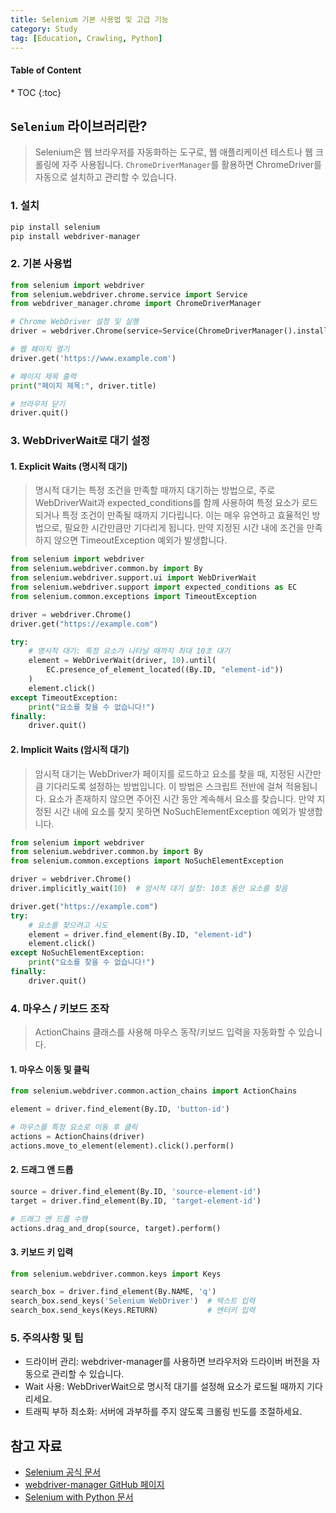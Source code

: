 ```yaml
---
title: Selenium 기본 사용법 및 고급 기능
category: Study
tag: [Education, Crawling, Python]
---
```


<nav class="post-toc" markdown="1">
  <h4>Table of Content</h4>
* TOC
{:toc}
</nav>

## `Selenium` 라이브러리란?
> Selenium은 웹 브라우저를 자동화하는 도구로, 웹 애플리케이션 테스트나 웹 크롤링에 자주 사용됩니다. `ChromeDriverManager`를 활용하면 ChromeDriver를 자동으로 설치하고 관리할 수 있습니다.

### 1. 설치
```bash
pip install selenium 
pip install webdriver-manager
```

### 2. 기본 사용법
```python
from selenium import webdriver
from selenium.webdriver.chrome.service import Service
from webdriver_manager.chrome import ChromeDriverManager

# Chrome WebDriver 설정 및 실행
driver = webdriver.Chrome(service=Service(ChromeDriverManager().install()))

# 웹 페이지 열기
driver.get('https://www.example.com')

# 페이지 제목 출력
print("페이지 제목:", driver.title)

# 브라우저 닫기
driver.quit()
```

### 3. WebDriverWait로 대기 설정
#### 1. Explicit Waits (명시적 대기)
> 명시적 대기는 특정 조건을 만족할 때까지 대기하는 방법으로, 주로 WebDriverWait과 expected_conditions를 함께 사용하여 특정 요소가 로드되거나 특정 조건이 만족될 때까지 기다립니다. 이는 매우 유연하고 효율적인 방법으로, 필요한 시간만큼만 기다리게 됩니다. 만약 지정된 시간 내에 조건을 만족하지 않으면 TimeoutException 예외가 발생합니다.

```python
from selenium import webdriver
from selenium.webdriver.common.by import By
from selenium.webdriver.support.ui import WebDriverWait
from selenium.webdriver.support import expected_conditions as EC
from selenium.common.exceptions import TimeoutException

driver = webdriver.Chrome()
driver.get("https://example.com")

try:
    # 명시적 대기: 특정 요소가 나타날 때까지 최대 10초 대기
    element = WebDriverWait(driver, 10).until(
        EC.presence_of_element_located((By.ID, "element-id"))
    )
    element.click()
except TimeoutException:
    print("요소를 찾을 수 없습니다!")
finally:
    driver.quit()
```

#### 2. Implicit Waits (암시적 대기)
> 암시적 대기는 WebDriver가 페이지를 로드하고 요소를 찾을 때, 지정된 시간만큼 기다리도록 설정하는 방법입니다. 이 방법은 스크립트 전반에 걸쳐 적용됩니다. 요소가 존재하지 않으면 주어진 시간 동안 계속해서 요소를 찾습니다. 만약 지정된 시간 내에 요소를 찾지 못하면 NoSuchElementException 예외가 발생합니다.

```python
from selenium import webdriver
from selenium.webdriver.common.by import By
from selenium.common.exceptions import NoSuchElementException

driver = webdriver.Chrome()
driver.implicitly_wait(10)  # 암시적 대기 설정: 10초 동안 요소를 찾음

driver.get("https://example.com")
try:
    # 요소를 찾으려고 시도
    element = driver.find_element(By.ID, "element-id")
    element.click()
except NoSuchElementException:
    print("요소를 찾을 수 없습니다!")
finally:
    driver.quit()
```

### 4. 마우스 / 키보드 조작
> ActionChains 클래스를 사용해 마우스 동작/키보드 입력을 자동화할 수 있습니다.

#### 1. 마우스 이동 및 클릭
```python
from selenium.webdriver.common.action_chains import ActionChains

element = driver.find_element(By.ID, 'button-id')

# 마우스를 특정 요소로 이동 후 클릭
actions = ActionChains(driver)
actions.move_to_element(element).click().perform()
```

#### 2. 드래그 앤 드롭
```python
source = driver.find_element(By.ID, 'source-element-id')
target = driver.find_element(By.ID, 'target-element-id')

# 드래그 앤 드롭 수행
actions.drag_and_drop(source, target).perform()
```

#### 3. 키보드 키 입력
```python
from selenium.webdriver.common.keys import Keys

search_box = driver.find_element(By.NAME, 'q')
search_box.send_keys('Selenium WebDriver')  # 텍스트 입력
search_box.send_keys(Keys.RETURN)           # 엔터키 입력
```

### 5. 주의사항 및 팁
* 드라이버 관리: webdriver-manager를 사용하면 브라우저와 드라이버 버전을 자동으로 관리할 수 있습니다.
* Wait 사용: WebDriverWait으로 명시적 대기를 설정해 요소가 로드될 때까지 기다리세요.
* 트래픽 부하 최소화: 서버에 과부하를 주지 않도록 크롤링 빈도를 조절하세요.

## 참고 자료
* [Selenium 공식 문서](https://www.selenium.dev/documentation/)
* [webdriver-manager GitHub 페이지](https://github.com/SergeyPirogov/webdriver_manager)
* [Selenium with Python 문서](https://selenium-python.readthedocs.io/)